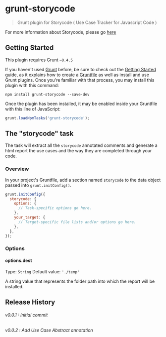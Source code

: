 # grunt-storycode

> Grunt plugin for Storycode ( Use Case Tracker for Javascript Code )

For more information about Storycode, please go [here](https://github.com/kawan16/storycode)

## Getting Started
This plugin requires Grunt `~0.4.5`

If you haven't used [Grunt](http://gruntjs.com/) before, be sure to check out the [Getting Started](http://gruntjs.com/getting-started) guide, as it explains how to create a [Gruntfile](http://gruntjs.com/sample-gruntfile) as well as install and use Grunt plugins. Once you're familiar with that process, you may install this plugin with this command:

```shell
npm install grunt-storycode --save-dev
```

Once the plugin has been installed, it may be enabled inside your Gruntfile with this line of JavaScript:

```js
grunt.loadNpmTasks('grunt-storycode');
```

## The "storycode" task

The task will extract all the `storycode` annotated comments and generate a html report the use cases and the way they are completed through your code. 

### Overview
In your project's Gruntfile, add a section named `storycode` to the data object passed into `grunt.initConfig()`.

```js
grunt.initConfig({
  storycode: {
    options: {
      // Task-specific options go here.
    },
    your_target: {
      // Target-specific file lists and/or options go here.
    },
  },
});
```

### Options

#### options.dest
Type: `String`
Default value: `'./temp'`

A string value that represents the folder path into which the report will be installed.

## Release History

###### v0.0.1 : Initial commit
###### v0.0.2 : Add Use Case Abstract annotation

